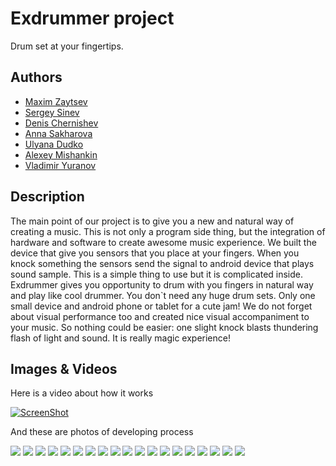 # Exdrummer project
Drum set at your fingertips.

## Authors
- [Maxim Zaytsev](https://github.com/maxim-zaytsev)
- [Sergey Sinev](https://github.com/xeodon)
- [Denis Chernishev](https://github.com/zoirs)
- [Anna Sakharova](https://github.com/AnnaSakharova)
- [Ulyana Dudko](https://github.com/ulyanao)
- [Alexey Mishankin](https://github.com/lm231290)
- [Vladimir Yuranov]()

## Description
The main point of our project is to give you a new and natural way of creating a music. This is not only a program side thing, but the integration of hardware and software to create awesome music experience. We built the device that give you sensors that you place at your fingers. When you knock something the sensors send the signal to android device that plays sound sample. This is a simple thing to use but it is complicated inside. Exdrummer gives you opportunity to drum with you fingers in natural way and play like cool drummer. You don`t need any huge drum sets. Only one small device and android phone or tablet for a cute jam!
We do not forget about visual performance too and created nice visual accompaniment to your music.
So nothing could be easier: one slight knock blasts thundering flash of light and sound. It is really magic experience!


## Images & Videos
Here is a video about how it works

[![ScreenShot](https://i.ytimg.com/vi/M94ZPlU1beA/2.jpg?1394352715745)](http://youtu.be/M94ZPlU1beA)

And these are photos of developing process

![](project_images/IMG_R_001.png)
![](project_images/IMG_R_002.png)
![](project_images/IMG_R_003.png)
![](project_images/IMG_R_004.png)
![](project_images/IMG_R_005.png)
![](project_images/IMG_R_006.png)
![](project_images/IMG_R_007.png)
![](project_images/IMG_R_008.png)
![](project_images/IMG_R_R_001.png)
![](project_images/IMG_R_R_002.png)
![](project_images/IMG_R_R_003.png)
![](project_images/IMG_R_R_004.png)
![](project_images/IMG_R_R_005.png)
![](project_images/IMG_R_R_006.png)
![](project_images/IMG_R_R_007.png)
![](project_images/IMG_R_R_008.png)
![](project_images/IMG_R_R_009.png)
![](project_images/IMG_R_R_010.png)
![](project_images/IMG_R_R_011.png)




